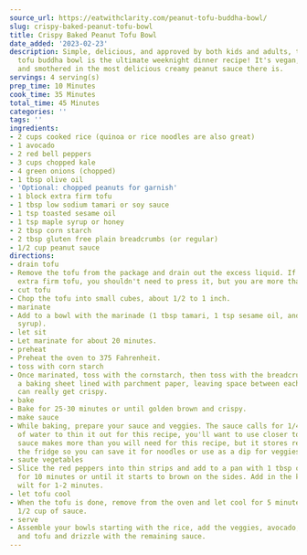 ```yaml
---
source_url: https://eatwithclarity.com/peanut-tofu-buddha-bowl/
slug: crispy-baked-peanut-tofu-bowl
title: Crispy Baked Peanut Tofu Bowl
date_added: '2023-02-23'
description: Simple, delicious, and approved by both kids and adults, this baked peanut
  tofu buddha bowl is the ultimate weeknight dinner recipe! It's vegan, gluten free,
  and smothered in the most delicious creamy peanut sauce there is.
servings: 4 serving(s)
prep_time: 10 Minutes
cook_time: 35 Minutes
total_time: 45 Minutes
categories: ''
tags: ''
ingredients:
- 2 cups cooked rice (quinoa or rice noodles are also great)
- 1 avocado
- 2 red bell peppers
- 3 cups chopped kale
- 4 green onions (chopped)
- 1 tbsp olive oil
- 'Optional: chopped peanuts for garnish'
- 1 block extra firm tofu
- 1 tbsp low sodium tamari or soy sauce
- 1 tsp toasted sesame oil
- 1 tsp maple syrup or honey
- 2 tbsp corn starch
- 2 tbsp gluten free plain breadcrumbs (or regular)
- 1/2 cup peanut sauce
directions:
- drain tofu
- Remove the tofu from the package and drain out the excess liquid. If you're using
  extra firm tofu, you shouldn't need to press it, but you are more than welcome to.
- cut tofu
- Chop the tofu into small cubes, about 1/2 to 1 inch.
- marinate
- Add to a bowl with the marinade (1 tbsp tamari, 1 tsp sesame oil, and 1 tbsp maple
  syrup).
- let sit
- Let marinate for about 20 minutes.
- preheat
- Preheat the oven to 375 Fahrenheit.
- toss with corn starch
- Once marinated, toss with the cornstarch, then toss with the breadcrumbs. Add to
  a baking sheet lined with parchment paper, leaving space between each piece so they
  can really get crispy.
- bake
- Bake for 25-30 minutes or until golden brown and crispy.
- make sauce
- While baking, prepare your sauce and veggies. The sauce calls for 1/4 - 1/2 cup
  of water to thin it out for this recipe, you'll want to use closer to 1/2 cup. The
  sauce makes more than you will need for this recipe, but it stores really well in
  the fridge so you can save it for noodles or use as a dip for veggies.
- saute vegetables
- Slice the red peppers into thin strips and add to a pan with 1 tbsp of oil. Saute
  for 10 minutes or until it starts to brown on the sides. Add in the kale and let
  wilt for 1-2 minutes.
- let tofu cool
- When the tofu is done, remove from the oven and let cool for 5 minutes. Toss with
  1/2 cup of sauce.
- serve
- Assemble your bowls starting with the rice, add the veggies, avocado, scallions
  and tofu and drizzle with the remaining sauce.
---
```

